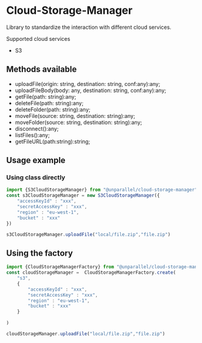# Cloud-Storage-Manager

Library to standardize the interaction with different cloud services.

Supported cloud services

* S3

## Methods available

* uploadFile(origin: string, destination: string, conf:any):any;
* uploadFileBody(body: any, destination: string, conf:any):any;
* getFile(path: string):any;
* deleteFile(path: string):any;
* deleteFolder(path: string):any;
* moveFile(source: string, destination: string):any;
* moveFolder(source: string, destination: string):any;
* disconnect():any;
* listFiles():any;
* getFileURL(path:string):string;

## Usage example

### Using class directly

```javascript
import {S3CloudStorageManager} from "@unparallel/cloud-storage-manager";
const s3CloudStorageManager = new S3CloudStorageManager({
    "accessKeyId" : "xxx",
    "secretAccessKey" : "xxx",
    "region" : "eu-west-1",
    "bucket" : "xxx"
})

s3CloudStorageManager.uploadFile("local/file.zip","file.zip")
```

## Using the factory

```javascript
import {CloudStorageManagerFactory} from "@unparallel/cloud-storage-manager";
const cloudStorageManager =  CloudStorageManagerFactory.create(
    "s3",
    {
        "accessKeyId" : "xxx",
        "secretAccessKey" : "xxx",
        "region" : "eu-west-1",
        "bucket" : "xxx"		
    }
	
)

cloudStorageManager.uploadFile("local/file.zip","file.zip")
```

